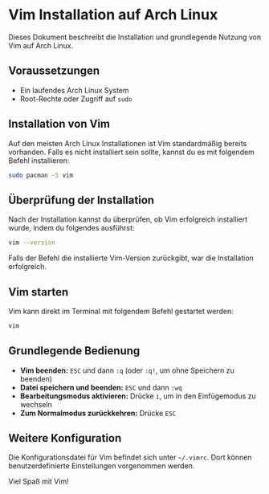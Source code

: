 # Vim Installation auf Arch Linux

Dieses Dokument beschreibt die Installation und grundlegende Nutzung von Vim auf Arch Linux.

## Voraussetzungen

- Ein laufendes Arch Linux System
- Root-Rechte oder Zugriff auf `sudo`

## Installation von Vim

Auf den meisten Arch Linux Installationen ist Vim standardmäßig bereits vorhanden. Falls es nicht installiert sein sollte, kannst du es mit folgendem Befehl installieren:

```sh
sudo pacman -S vim
```

## Überprüfung der Installation

Nach der Installation kannst du überprüfen, ob Vim erfolgreich installiert wurde, indem du folgendes ausführst:

```sh
vim --version
```

Falls der Befehl die installierte Vim-Version zurückgibt, war die Installation erfolgreich.

## Vim starten

Vim kann direkt im Terminal mit folgendem Befehl gestartet werden:

```sh
vim
```

## Grundlegende Bedienung

- **Vim beenden:** `ESC` und dann `:q` (oder `:q!`, um ohne Speichern zu beenden)
- **Datei speichern und beenden:** `ESC` und dann `:wq`
- **Bearbeitungsmodus aktivieren:** Drücke `i`, um in den Einfügemodus zu wechseln
- **Zum Normalmodus zurückkehren:** Drücke `ESC`

## Weitere Konfiguration

Die Konfigurationsdatei für Vim befindet sich unter `~/.vimrc`. Dort können benutzerdefinierte Einstellungen vorgenommen werden.

Viel Spaß mit Vim!
